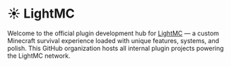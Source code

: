 # ☀️ LightMC

Welcome to the official plugin development hub for [LightMC](https://lightmc.uk) — a custom Minecraft survival experience loaded with unique features, systems, and polish. 
This GitHub organization hosts all internal plugin projects powering the LightMC network.
